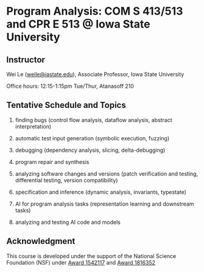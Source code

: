 # Program Analysis: COM S 413/513 and CPR E 513 @ Iowa State University #

## Instructor ## 
Wei Le (weile@iastate.edu), Associate Professor, Iowa State University

Office hours: 12:15-1:15pm Tue/Thur, Atanasoff 210

## Tentative Schedule and Topics ##

1. finding bugs (control flow analysis, dataflow analysis, abstract interpretation)

2. automatic test input generation (symbolic execution, fuzzing)

3. debugging (dependency analysis, slicing, delta-debugging)

4. program repair and synthesis 

5. analyzing software changes and versions (patch verification and testing, differential testing, version compatibility)

6. specification and inference (dynamic analysis, invariants, typestate)

7. AI for program analysis tasks (representation learning and downstream tasks)

8. analyzing and testing AI code and models

## Acknowledgment ##
This course is developed under the support of the National Science Foundation (NSF) under <a href="http://www.nsf.gov/awardsearch/showAward?AWD_ID=1542117">Award 1542117</a> and <a href="https://nsf.gov/awardsearch/showAward?AWD_ID=1816352">Award 1816352</a>
